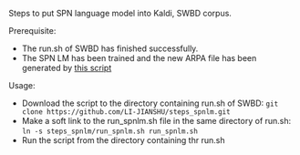 Steps to put SPN language model into Kaldi, SWBD corpus. 

Prerequisite:
* The run.sh of SWBD has finished successfully.
* The SPN LM has been trained and the new ARPA file has been generated by [this script](https://github.com/LI-JIANSHU/deepasr/tree/master/SPNLM_Kaldi)

Usage:
* Download the script to the directory containing run.sh of SWBD: 
`git clone https://github.com/LI-JIANSHU/steps_spnlm.git`
* Make a soft link to the run_spnlm.sh file in the same directory of run.sh: 
`ln -s steps_spnlm/run_spnlm.sh run_spnlm.sh` 
* Run the script from the directory containing thr run.sh
